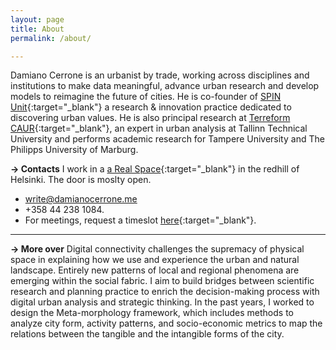 ```yaml
---
layout: page
title: About
permalink: /about/

---
```


Damiano Cerrone is an urbanist by trade, working across disciplines and institutions to make data meaningful, advance urban research and develop models to reimagine the future of cities. He is co-founder of [SPIN Unit](https://www.spinunit.eu){:target="_blank"} a research & innovation practice dedicated to discovering urban values. He is also principal research at [Terreform CAUR](https://www.terreform.info){:target="_blank"}, an expert in urban analysis at Tallinn Technical University and performs academic research for Tampere University and The Philipps University of Marburg.


**&rarr; Contacts**
I work in a [a Real Space](https://goo.gl/maps/mjqjcATKGVqVoeaN6){:target="_blank"} in the redhill of Helsinki. The door is moslty open.

- write@damianocerrone.me
- +358 44 238 1084.
- For meetings, request a timeslot [here](https://fantastical.app/damianocerrone/meeting-op){:target="_blank"}.

---

**&rarr; More over** Digital connectivity challenges the supremacy of physical space in explaining how we use and experience the urban and natural landscape. Entirely new patterns of local and regional phenomena are emerging within the social fabric. I aim to build bridges between scientific research and planning practice to enrich the decision-making process with digital urban analysis and strategic thinking. In the past years, I worked to design the  Meta-morphology framework, which includes methods to analyze city form, activity patterns, and socio-economic metrics to map the relations between the tangible and the intangible forms of the city.
